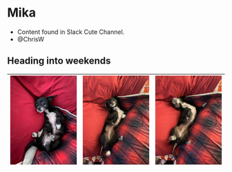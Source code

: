 # Mika

- Content found in Slack Cute Channel.
- @ChrisW

## Heading into weekends
| ![Image 1](./img/mika-0.jpg) | ![Image 2](./img/mika-1.jpg) | ![Image 3](./img/mika-2.jpg) |
|----------------------------|----------------------------|----------------------------|
